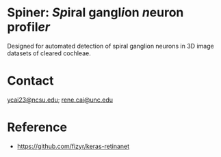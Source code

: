 # Spiner: *Sp*iral gangl*i*on *n*euron profil*er*
Designed for automated detection of spiral ganglion neurons in 3D image datasets of cleared cochleae.

# Contact
ycai23@ncsu.edu; rene.cai@unc.edu

# Reference
- https://github.com/fizyr/keras-retinanet  
